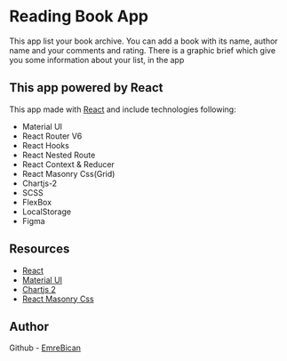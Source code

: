 # Reading Book App

This app list your book archive.
You can add a book with its name, author name and your comments and rating.
There is a graphic brief which give you some information about your list, in the app

## This app powered by React

This app made with [React](https://reactjs.org/) and include technologies following:

- Material UI
- React Router V6
- React Hooks
- React Nested Route
- React Context & Reducer
- React Masonry Css(Grid)
- Chartjs-2
- SCSS
- FlexBox
- LocalStorage
- Figma

## Resources

- [React](https://reactjs.org/)
- [Material UI](https://mui.com/)
- [Chartjs 2](https://react-chartjs-2.js.org/)
- [React Masonry Css](https://www.npmjs.com/package/react-masonry-css)

## Author

Github - [EmreBican](https://github.com/emrebican)
